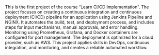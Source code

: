 This is the first project of the course “Learn CI/CD Implementation”. The project focuses on creating a continuous integration and continuous deployment (CI/CD) pipeline for an application using Jenkins Pipeline and NGINX. It automates the build, test, and deployment process, and includes steps for input mechanisms, manual approvals, and error handling. Monitoring using Prometheus, Grafana, and Docker containers are configured for port management. The deployment is optimized for a cloud provider, such as AWS. This project applies skills in DevOps, continuous integration, and monitoring, and creates a reliable automated workflow.
